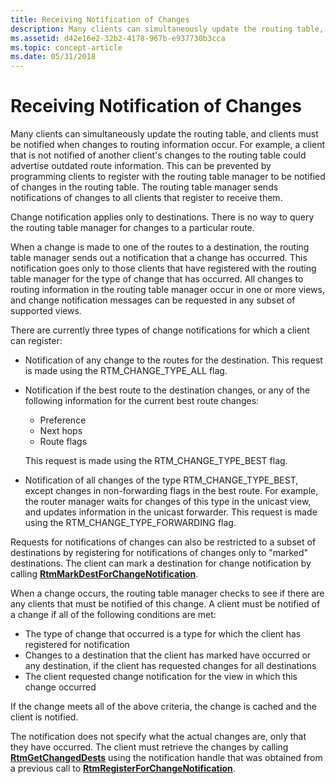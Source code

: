 ```yaml
---
title: Receiving Notification of Changes
description: Many clients can simultaneously update the routing table, and clients must be notified when changes to routing information occur.
ms.assetid: d42e16e2-32b2-4178-967b-e937730b3cca
ms.topic: concept-article
ms.date: 05/31/2018
---
```


# Receiving Notification of Changes

Many clients can simultaneously update the routing table, and clients must be notified when changes to routing information occur. For example, a client that is not notified of another client's changes to the routing table could advertise outdated route information. This can be prevented by programming clients to register with the routing table manager to be notified of changes in the routing table. The routing table manager sends notifications of changes to all clients that register to receive them.

Change notification applies only to destinations. There is no way to query the routing table manager for changes to a particular route.

When a change is made to one of the routes to a destination, the routing table manager sends out a notification that a change has occurred. This notification goes only to those clients that have registered with the routing table manager for the type of change that has occurred. All changes to routing information in the routing table manager occur in one or more views, and change notification messages can be requested in any subset of supported views.

There are currently three types of change notifications for which a client can register:

-   Notification of any change to the routes for the destination. This request is made using the RTM\_CHANGE\_TYPE\_ALL flag.
-   Notification if the best route to the destination changes, or any of the following information for the current best route changes:

    -   Preference
    -   Next hops
    -   Route flags

    This request is made using the RTM\_CHANGE\_TYPE\_BEST flag.

-   Notification of all changes of the type RTM\_CHANGE\_TYPE\_BEST, except changes in non-forwarding flags in the best route. For example, the router manager waits for changes of this type in the unicast view, and updates information in the unicast forwarder. This request is made using the RTM\_CHANGE\_TYPE\_FORWARDING flag.

Requests for notifications of changes can also be restricted to a subset of destinations by registering for notifications of changes only to "marked" destinations. The client can mark a destination for change notification by calling [**RtmMarkDestForChangeNotification**](/windows/desktop/api/Rtmv2/nf-rtmv2-rtmmarkdestforchangenotification).

When a change occurs, the routing table manager checks to see if there are any clients that must be notified of this change. A client must be notified of a change if all of the following conditions are met:

-   The type of change that occurred is a type for which the client has registered for notification
-   Changes to a destination that the client has marked have occurred or any destination, if the client has requested changes for all destinations
-   The client requested change notification for the view in which this change occurred

If the change meets all of the above criteria, the change is cached and the client is notified.

The notification does not specify what the actual changes are, only that they have occurred. The client must retrieve the changes by calling [**RtmGetChangedDests**](/windows/desktop/api/Rtmv2/nf-rtmv2-rtmgetchangeddests) using the notification handle that was obtained from a previous call to [**RtmRegisterForChangeNotification**](/windows/desktop/api/Rtmv2/nf-rtmv2-rtmregisterforchangenotification).

 

 





